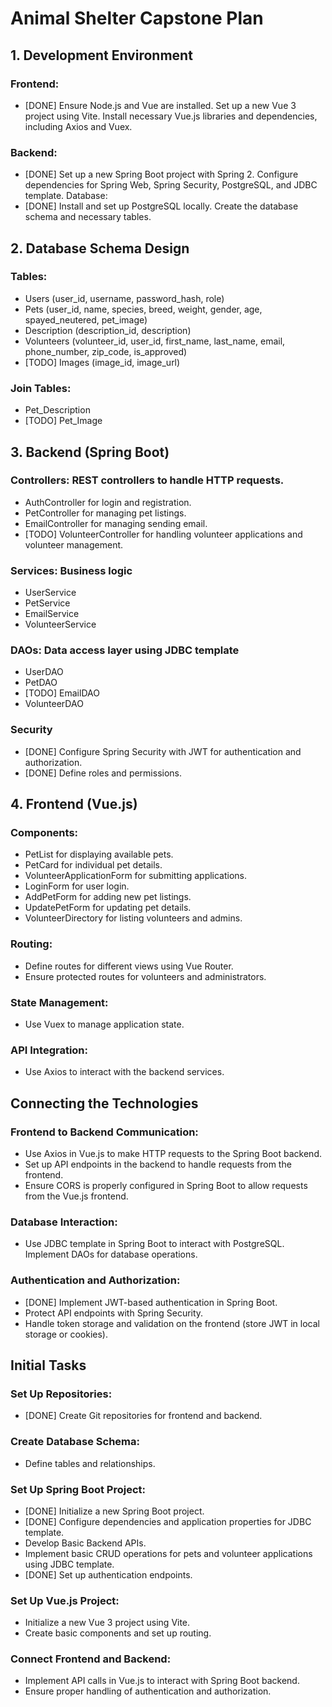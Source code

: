 
# Animal Shelter Capstone Plan
## 1. Development Environment
### Frontend:
* [DONE] Ensure Node.js and Vue are installed.
Set up a new Vue 3 project using Vite.
Install necessary Vue.js libraries and dependencies, including Axios and Vuex.
### Backend:
* [DONE] Set up a new Spring Boot project with Spring 2.
Configure dependencies for Spring Web, Spring Security, PostgreSQL, and JDBC template.
Database:
* [DONE] Install and set up PostgreSQL locally.
Create the database schema and necessary tables.
## 2. Database Schema Design
### Tables:
* Users (user_id, username, password_hash, role)
* Pets (user_id, name, species, breed, weight, gender, age, spayed_neutered, pet_image)
* Description (description_id, description)
* Volunteers (volunteer_id, user_id, first_name, last_name, email, phone_number, zip_code, is_approved)
* [TODO] Images (image_id, image_url)
### Join Tables:
* Pet_Description
* [TODO] Pet_Image
## 3. Backend (Spring Boot)
### Controllers: REST controllers to handle HTTP requests.
* AuthController for login and registration.
* PetController for managing pet listings.
* EmailController for managing sending email.
* [TODO] VolunteerController for handling volunteer applications and volunteer management.
### Services: Business logic 
* UserService
* PetService
* EmailService
* VolunteerService
### DAOs: Data access layer using JDBC template
* UserDAO
* PetDAO
* [TODO] EmailDAO
* VolunteerDAO
### Security
* [DONE] Configure Spring Security with JWT for authentication and authorization.
* [DONE] Define roles and permissions.
## 4. Frontend (Vue.js)
### Components:
* PetList for displaying available pets.
* PetCard for individual pet details.
* VolunteerApplicationForm for submitting applications.
* LoginForm for user login.
* AddPetForm for adding new pet listings.
* UpdatePetForm for updating pet details.
* VolunteerDirectory for listing volunteers and admins.
### Routing:
* Define routes for different views using Vue Router.
* Ensure protected routes for volunteers and administrators.
### State Management:
* Use Vuex to manage application state.
### API Integration:
* Use Axios to interact with the backend services.
## Connecting the Technologies
### Frontend to Backend Communication:
* Use Axios in Vue.js to make HTTP requests to the Spring Boot backend.
* Set up API endpoints in the backend to handle requests from the frontend.
* Ensure CORS is properly configured in Spring Boot to allow requests from the Vue.js frontend.
### Database Interaction:
* Use JDBC template in Spring Boot to interact with PostgreSQL.
Implement DAOs for database operations.
### Authentication and Authorization:
* [DONE] Implement JWT-based authentication in Spring Boot.
* Protect API endpoints with Spring Security.
* Handle token storage and validation on the frontend (store JWT in local storage or cookies).
## Initial Tasks
### Set Up Repositories:
* [DONE] Create Git repositories for frontend and backend.
### Create Database Schema:
* Define tables and relationships.
### Set Up Spring Boot Project:
* [DONE] Initialize a new Spring Boot project.
* [DONE] Configure dependencies and application properties for JDBC template.
* Develop Basic Backend APIs.
* Implement basic CRUD operations for pets and volunteer applications using JDBC template.
* [DONE] Set up authentication endpoints.
### Set Up Vue.js Project:
* Initialize a new Vue 3 project using Vite.
* Create basic components and set up routing.
### Connect Frontend and Backend:
* Implement API calls in Vue.js to interact with Spring Boot backend.
* Ensure proper handling of authentication and authorization.

